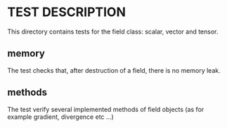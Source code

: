 # TEST DESCRIPTION

This directory contains tests for the field class: scalar, vector and tensor.

## memory

The test checks that, after destruction of a field, there is no memory leak.

## methods

The test verify several implemented methods of field objects (as for example gradient, 
divergence etc ...)
